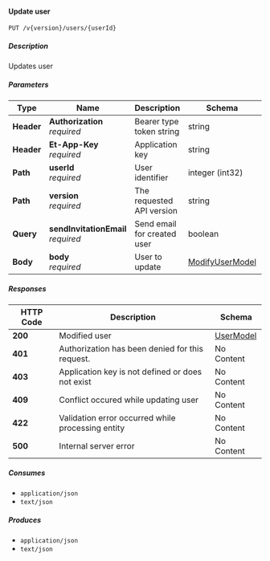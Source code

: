 
<a name="internalusers_modifyuser"></a>
#### Update user
```
PUT /v{version}/users/{userId}
```


##### Description
Updates user


##### Parameters

|Type|Name|Description|Schema|Default|
|---|---|---|---|---|
|**Header**|**Authorization**  <br>*required*|Bearer type token string|string||
|**Header**|**Et-App-Key**  <br>*required*|Application key|string||
|**Path**|**userId**  <br>*required*|User identifier|integer (int32)||
|**Path**|**version**  <br>*required*|The requested API version|string|`"1"`|
|**Query**|**sendInvitationEmail**  <br>*required*|Send email for created user|boolean||
|**Body**|**body**  <br>*required*|User to update|[ModifyUserModel](#modifyusermodel)||


##### Responses

|HTTP Code|Description|Schema|
|---|---|---|
|**200**|Modified user|[UserModel](#usermodel)|
|**401**|Authorization has been denied for this request.|No Content|
|**403**|Application key is not defined or does not exist|No Content|
|**409**|Conflict occured while updating user|No Content|
|**422**|Validation error occurred while processing entity|No Content|
|**500**|Internal server error|No Content|


##### Consumes

* `application/json`
* `text/json`


##### Produces

* `application/json`
* `text/json`



